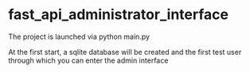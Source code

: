 # fast_api_administrator_interface


The project is launched via python main.py

At the first start, a sqlite database will be created and the first test user through which you can enter the admin interface

